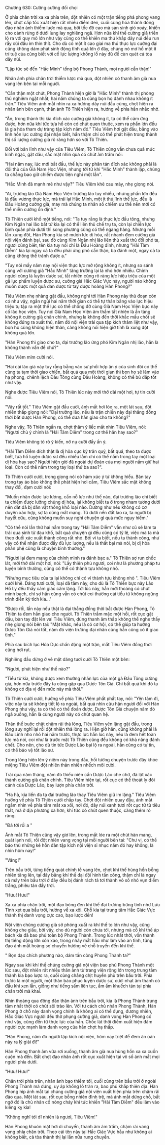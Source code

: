 




Chương 630: Cường cường đối chọi


Ở phía chân trời xa xa phía trên, đột nhiên có một trận tiếng phá phong vang lên, chợt cấp tốc xuất hiện rất nhiều điểm đen, cuối cùng hóa thành đông đảo nhân ảnh thiểm lược mà qua, bởi tốc độ cao mà sản sinh gió xoáy, khiến cho cánh rừng ở dưới lung lay nghiêng ngã. Hơn nữa khí thế cường giả triển lộ ra với quy mô lớn như vậy cũng có thể khiến ma thú khắp dãy núi đều run rẩy cúi đầu im thin thít. Cho dù có một ít cao giai ma thú thực lực cường đại cũng không dám phát sinh động tĩnh quá lớn ở đây, chúng nó mơ hồ một ít trí tuệ của cũng biết với cổ lực lượng khổng lồ này đủ để càn quét cả tòa dãy núi.

"Lập tức sẽ đến "Hắc Minh" tổng bộ Phong Thành, mọi người cẩn thận!"

Nhân ảnh phía chân trời thiểm lược mà qua, đột nhiên có thanh âm già nua vang lên bên tai mỗi người.

"Cẩn thận một chút, Phong Thành hiện giờ là "Hắc Minh" thành thị phòng thủ nghiêm ngặt nhất, hai năm chúng ta cùng bọn họ đánh nhau không ít trận." Tiêu Viêm ánh mắt nhìn ra xa hướng dãy núi đầu cùng, chợt hiện ra nhân ảnh bên cạnh, thân ảnh Tô Thiên hiện ra, hướng về phía hắn nhắc nhở.

"Ân, trong thành thị kia đích xác cường giả không ít, ta có thể cảm ứng được, hơn nữa khí tức tựa hồ còn có chút quen thuộc, xem ra phần lớn đều là gia hỏa tham dự tràng tập kích năm đó." Tiêu Viêm hơi gật đầu, bằng vào linh hồn lực cường đại nhận biết, hắn thậm chí có thể phát hiện trong thành thị số lượng cường giả rõ ràng hơn so với Tô Thiên.

Đối với bản lĩnh như vậy của Tiêu Viêm, Tô Thiên cũng vẫn chưa quá mức kinh ngạc, gật đầu, sắc mặt nhìn qua có chút âm trầm nói:

"Hai năm nay, lúc mới bắt đầu, thế lực này phân tán đích xác không phải là đối thủ của Già Nam Học Viện, nhưng tới từ khi "Hắc Minh" thành lập, chúng ta chẳng bao giờ chiếm được tiện nghi một lần".

"Hắc Minh đã mạnh mẽ như vậy?" Tiêu Viêm khẽ cau mày, nhẹ giọng nói.

"Ai, trưởng lão Già Nam Học Viện trưởng lão tuy nhiều, nhưng phần lớn đều là đấu vương thực lực, mà trái lại Hắc Minh, một ít thủ lĩnh thế lực, đều là Đấu Hoàng cường giả, may mà chúng ta nhân số chiếm ưu thế nên mới có thể miễn cưỡng ổn định."

Tô Thiên cười khổ một tiếng, nói: "Ta tuy rằng là thực lực đấu tông, nhưng Kim Ngân hai lão bất tử kia lại có thể liên thủ chế trụ ta, còn lại chiến lực bình quân phía dưới thì song phương cũng có thể ngang hàng. Nhưng mỗi lần xung đột, Hàn Phong kia sẽ mượn lực dị hỏa, rất nhanh đem cường giả nội viện đánh bại, sau đó cùng Kim Ngân nhị lão liên thủ xuất thủ đối phó ta, ngươi cũng biết, tên kia tuy nói chỉ là Đấu Hoàng đỉnh, nhưng "Hải Tâm Diễm" kia lại ngay cả ta đều phải ứng phó cẩn thận, ba đánh một, ngay cả ta cũng không thể tránh được a."

"Tuy nói mấy năm nay nội viện thực lực mở rộng không ít, nhưng so sánh cùng với cường giả "Hắc Minh" tăng trưởng lại là nhỏ hơn nhiều. Chính ngươi cũng là luyện dược sư, tất nhiên cũng rõ ràng lực hiệu triệu của một gã lục phẩm luyện dược sư, cường giả Hắc Giác Vực này, người nào không muốn được một quả đan dược từ tay dược hoàng Hàn Phong?"

Tiêu Viêm nhẹ nhàng gật đầu, không nghĩ tới Hàn Phong này thủ đoạn còn có như vậy, ngắn ngủi hai năm thời gian có thể tự thân bằng vào lực hiệu triệu tụ tập ra một thế lực có thể chống đỡ cùng Già Nam Học Viện bực này cổ lão học viện. Tuy nói Già Nam Học Viện âm thầm tất nhiên là ẩn tàng không ít cường giả chân chính, nhưng là không đến thời khắc mấu chốt sẽ không đứng ra xuất thủ, năm đó nội viện trải qua tập kích thảm liệt như vậy, bọn họ cũng không hiện thân, càng không nói hiện giờ tính là xung đột không quá lớn.

"Hàn Phong thì giao cho ta, đại trưởng lão ứng phó Kim Ngân nhị lão, hẳn là không thành vấn đề chứ?"

Tiêu Viêm mỉm cười nói.

"Hai cái lão già này tuy rằng bằng vào sự phối hợp ăn ý của sinh đôi có thể cùng ta tạm thời giao chiến, bất quá qua một thời gian thì bọn họ sẽ lâm vào hạ phong, chênh lệch Đấu Tông cùng Đấu Hoàng, không có thể bù đắp tốt như vậy.

Nghe được Tiêu Viêm nói, Tô Thiên lúc này mới thở dài một hơi, tự tin cười nói.

"Vậy rất tốt." Tiêu Viêm gật đầu cười, ánh mắt hơi lóe ra, một lát sau, đột nhiên thấp giọng nói: "Đại trưởng lão, nếu là trận chiến này đại thắng đồng thời bắt được Hàn Phong, có thể đưa hắn giao cho ta không?"

Nghe vậy, Tô Thiên ngẩn ra, chợt thâm ý liếc mắt nhìn Tiêu Viêm, nói: "Ngươi chủ ý chính là "Hải Tâm Diễm" trong cơ thể hắn hay sao?"

Tiêu Viêm không tỏ rõ ý kiến, nở nụ cười đầy ẩn ý.

"Hải Tâm Diễm đích thật là dị hỏa cực kỳ trân quý, bất quá, theo ta được biết, tựa hồ luyện dược sư đều nhiều lắm chỉ có thể nắm trong tay một loại dị hỏa hay sao? Ngươi hiện giờ đã ngoài dự đoán của mọi người nắm giữ hai loại. Còn có thể nắm trong tay loại thứ ba sao?".

Tô Thiên cười cười, trong giọng nói có hàm xúc ý tứ không hiểu. Bàn tay trong tay áo bào không thể phát hiện hơi cầm, Tiêu Viêm sắc mặt không thay đổi, đạm cười nói:

"Muốn nhận được lực lượng, cần nỗ lực như thế nào, đại trưởng lão chỉ biết ta chiếm được lưỡng chủng dị hỏa, lại không biết ta ở trong nham tương dưới nền đất đã bị dằn vặt thống khổ loại nào. Dường như nếu không có cơ duyên xảo hợp, sợ ta cũng mất mạng. Từ dưới nền đất lao ra, ta người bị huyết cừu, cũng không muốn suy nghĩ chuyện gì quá mức nguy hiểm."

"Có thể nói lần thứ hai nắm trong tay "Hải Tâm Diễm" vẫn như cũ sẽ làm ta trải qua sinh tử đau khổ, bất quá chuyện gì đều cũng có tỷ lệ, việc mà ta mà theo đuổi xác xuất thành công rất nhỏ. Bởi vì ta biết, nếu ta thành công, như vậy có thể nhận được đầy đủ lực lượng, nếu là thất bại mà nói, bị dị hỏa phản phệ cũng là chuyện bình thường."

"Ngươi lại đem mạng của chính mình ra đánh bạc a." Tô Thiên sợ run chốc lát, mới thở dài một hơi, nói: "Lấy thiên phú ngươi, coi như là phương pháp tu luyện bình thường, cũng có thể có thành tựu không nhỏ.

"Nhưng mục tiêu của ta lại không chỉ có vì thành tựu không nhỏ ". Tiêu Viêm cười khẽ. Dáng tươi cười, loại dã tâm này, cho dù là Tô Thiên bực này Lão Hồ Ly đều thấy cảm giác câm lặng. Tới lúc này, hắn mới thoáng có chút minh bạch, chỉ sợ hắn cũng vẫn có chút coi thường cái tiểu tử không ngừng trình diễn kỳ tích kia..."

"Được rồi, lần này nếu thật là đại thắng đồng thời bắt được Hàn Phong, Tô Thiên ta đem hắn giao cho ngươi. Tô Thiên trầm mặc một hồi, rốt cục gật đầu, bàn tay đặt lên vai Tiêu Viêm, dùng thanh âm thấp không thể nghe thấy nhẹ giọng nói bên tai: "Mặt khác, nếu là có cơ hội, có thể giúp ta hướng Dược Tôn Giả nói tốt, năm đó viện trưởng đại nhân cùng hắn cũng có ít giao tình."

Phía sau bích lục Hỏa Dực chấn động một trận, mắt Tiêu Viêm đồng thời cũng hơi rụt.

Nghiêng đầu dừng ở vẻ mặt dáng tươi cười Tô Thiên một bên:

"Ngươi, phát hiện như thế nào?"

"Tiểu tử kia, không được xem thường nhãn lực của một gã Đấu Tông cường giả, hơn nữa trước đây ta cũng gặp qua Dược Tôn Giả. Chỉ bất quá khi đó ta không có địa vị đến mức này mà thôi."

Tô Thiên cười cười, hướng về phía Tiêu Viêm phất phất tay, nói: "Yên tâm đi, việc này ta sẽ không tiết lộ ra ngoài, bất quá nhìn cừu hận ngươi đối với Hàn Phong như vậy, ta có thể có thể đoán được, Dược Tôn Giả chuyện năm đó ngã xuống, hẳn là cùng người này có chút quan hệ.

Thân thể buộc chặt chậm rãi thả lỏng, Tiêu Viêm yên lặng gật đầu, trong lòng suy nghĩ lại rồi đột nhiên thả lỏng ra. Hiện giờ hắn, cũng không phải là Đấu Linh nho nhỏ hai năm trước, thực lực hắn lúc này, nếu là đem hết toàn lực mà nói, coi như là trước mặt Tô Thiên cũng đều không có khả năng đánh chết. Cho nên, cho dù tin tức Dược Lão bại lộ ra ngoài, hắn cũng có tự tin, có thể bảo vệ tốt lão sư.

Trong lòng hiện lên ý niệm này trong đầu, hồi tưởng chuyện trước đây khóe miệng Tiêu Viêm đột nhiên thản nhiên nhếch môi cười.

Trải qua năm tháng, năm đó thiếu niên cần Dược Lão che chở, đã lột xác thành cường giả chân chính. Tiêu Viêm hiện tại, rốt cục có thể thoát ly đôi cánh của Dược Lão, bay lượn phía chân trời.

"Ha hả, kia liền đa tạ đại trưởng lão thay Tiêu Viêm giữ im lặng." Tiêu Viêm hướng về phía Tô Thiên cười chắp tay. Chợt đột nhiên quay đầu, ánh mắt ngắm nhìn về phía tầm mắt xa xôi, nơi đó, dãy núi xanh tươi rốt cục từ từ tiêu thất, mà ở địa phương xa hơn, khí tức có chút quen thuộc, càng thêm rõ ràng.

"Đã tới rồi a "

Ánh mắt Tô Thiên cũng vậy giơ lên, trong mắt lóe ra một chút hàn mang, quát lạnh nói, rồi đột nhiên vang vọng tại mỗi người bên tai: "Chư vị, có thể báo thù những kẻ hỗn đản tập kích nội viện sỉ nhục năm đó hay không, là nhìn hôm nay!"

"Vâng!"

Trên bầu trời, từng tiếng quát chỉnh tề vang lên, chợt khí thế hùng hồn bỗng nhiên tăng lên, tại đây bằng khí thế đại đội hình tấn công, thậm chí là ngay cả mây trên bầu trời ở đây đều bị đánh rách tả tơi thành vô số nhỏ vụn điểm trắng, phiêu tán đầy trời.

"Hưu! Hưu!"

Xa xa phía chân trời, một đạo bóng đen khí thế đại trướng bừng tỉnh như Lưu Tinh xẹt qua bầu trời, hướng về xa xôi. Chỗ kia tại trung tâm Hắc Giác Vực thành thị danh vọng cực cao, bạo lược đến!

Nội viện chúng cường giả sở phóng xuất ra khí thế to lớn như vậy, cũng không che giấu, bởi vậy, cho dù người còn chưa tới, nhưng mà cổ khí thế áp bách kia đã bao phủ toàn bộ Phong Thành. Trong lúc nhất thời, vốn thành thị tiếng động lớn xôn xao, trong nháy mắt hầu như lâm vào an tĩnh, từng đạo ánh mắt hoảng sợ chuyển hướng về chỗ truyền đến khí thế.

" Bọn đạo chích phương nào, dám tấn công Phong Thành ta?"

Ngay sau khi khí thế chúng cường giả nội viện bao phủ Phong Thành một lúc sau, đột nhiên rất nhiều thân ảnh từ trang viên rộng lớn trong trung tâm thành kia bạo lược ra, cuối cùng chằng chịt huyền phù trên bầu trời. Phía trước là một người, một thân bào phục luyện dược sư, cười nhạt âm thanh có đấu khí xen lẫn, giống như tiếng sấm liên tục, ầm ầm khuếch tán tại phía chân trời mà khai.

Nhìn thoáng qua đông đảo thân ảnh trên bầu trời, kia là Phong Thành trung tâm nhất thời có chút sôi trào lên. Với tư cách chủ nhân Phong Thành, Hàn Phong ở chỗ này danh vọng chính là không ai có thể đụng, đương nhiên, Hắc Giác Vực người đều thờ phụng cường giả, danh vọng Hàn Phong có như vậy, cũng đến từ thực lực của hắn. Chốc lát thời điểm xuất hiện đám người cực mạnh làm danh vọng của hắn chợt hạ thấp.

"Hàn Phong, năm đó ngươi tập kích nội viện, hôm nay triệt để đem ân oán này ra lý giải đi!"

Hàn Phong thanh âm vừa rơi xuống, thanh âm già nua hùng hồn xa xa cuồn cuộn mà đến. Bất chợt đạo nhân ảnh rốt cục xuất hiện tại vô số ánh mắt mọi người phía dưới.

"Hưu! Hưu!"

Chân trời phía trên, nhân ảnh bạo thiểm tới, cuối cùng trên bầu trời ở ngoài Phong Thành mà đứng, uy áp khổng lồ tràn ra, bao phủ khắp thiên địa. Hàn Phong híp ánh mắt tại chúng cường giả nội viện xuất hiện phía trên chậm rãi đảo qua. Một lát sau, rốt cục bỗng nhiên đình trệ, mà ánh mắt dừng chỗ, bất ngờ đó là chủ nhân cổ nóng cháy khí tức khiến "Hải Tâm Diễm" đều lâm vào kiêng kỵ kia!

"Không nghĩ tới dĩ nhiên là ngươi, Tiêu Viêm!"

Hàn Phong khuôn mặt hơi di chuyển, thanh âm âm trầm, chậm rãi vang vọng phía chân trời. Theo cái tên này tại Hắc Giác Vực hầu như không ai không biết, cả tòa thành thị lại lần nữa rung chuyển.





